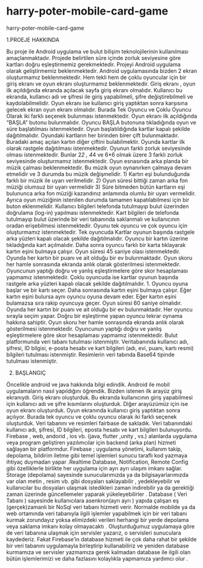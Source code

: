# harry-poter-mobile-card-game
 harry-poter-mobile-card-game
 
 
1.PROEJE HAKKINDA

Bu proje ile Android uygulama ve
bulut bilişim teknolojilerinin
kullanılması amaçlanmaktadır.
Projede belirtilen süre içinde zorluk
seviyesine göre kartları doğru
eşleştirmemiz gerekmektedir.
Projeyi Android uygulama olarak
geliştirmemiz beklenmektedir.
Android uygulamasında bizden 2
ekran oluşturmamız
beklenmektedir. Hem tekli hem de
çoklu oyuncular için bir giriş
ekranı ve oyun ekranı
oluşturmamız beklenmektedir.
Giriş ekranı , oyun ilk açıldığında
ekranda açılacak sayfa giriş ekranı
olmalıdır. Kullanıcı bu ekranda,
kullanıcı adı ve şifresi ile giriş
yapabilmeli, şifre değiştirebilmeli ve
kaydolabilmelidir. Oyun ekranı ise
kullanıcı giriş yaptıktan sonra
karşısına gelecek ekran oyun
ekranı olmalıdır. Burada Tek
Oyuncu ve Çoklu Oyuncu Olarak
iki farklı seçenek bulunması
istenmektedir. Oyun ekranı ilk
açıldığında “BAŞLA” butonu
bulunmalıdır. Oyuncu BAŞLA
butonuna tıkladığında oyun ve süre
başlatılması istenmektedir. Oyun
başlatıldığında kartlar kapalı
şekilde dağıtılmalıdır. Oyundaki
kartların her birinden birer çift
bulunmaktadır. Buradaki amaç
açılan kartın diğer çiftini
bulabilmektir. Oyunda kartlar ilk
olarak rastgele dağıtılması
istenmektedir.
Oyunun farklı zorluk seviyesinde
olması istenmektedir. Bunlar 2*2 ,
4*4 ve 6*6 olmak üzere 3 farklı
zorluk seviyesinde oluşturmamız
istenmektedir.
Oyun esnasında arka planda bir
müzik çalması beklenmektedir. Bu
müzik oyun oynanırken çalmaya
devam etmelidir ve 3 durumda bu
müzik değişmelidir. 1) Kartın eşi
bulunduğunda farklı bir müzik ile
uyarı verilmelidir. 2) Oyun süresi
bittiği zaman arka fon müziği
olumsuz bir uyarı vermelidir 3)
Süre bitmeden bütün kartların eşi
bulununca arka fon müziği
kazandınız anlamında olumlu bir
uyarı vermelidir. Ayrıca oyun
müziğinin istenilen durumda
tamamen kapatılabilmesi için bir
buton eklenmelidir.
Kullanıcı bilgileri telefonda
tutulmayıp bulut üzerinden
doğrulama (log-in) yapılması
istenmektedir. Kart bilgileri de
telefonda tutulmayıp bulut üzerinde
bir veri tabanında saklanmalı ve
kullanıcının oradan erişebilmesi
istenmektedir.
Oyunu tek oyuncu ve çok oyuncu
için oluşturmamız istenmektedir.
Tek oyuncuda Kartlar oyunun
başında rastgele arka yüzleri kapalı
olacak şekilde dağıtılmalıdır.
Oyuncu bir kartın üzerine
tıkladığında kart açılmalıdır. Daha
sonra oyuncu farklı bir karta
tıklayarak kartın eşini bulmaya
çalışır. Oyun süresi 45 saniye olası
istenmektedir. Oyunda her kartın
bir puanı ve ait olduğu bir ev
bulunmaktadır. Oyun skoru her
hamle sonrasında ekranda anlık
olarak gösterilmesi istenmektedir.
Oyuncunun yaptığı doğru ve yanlış
eşleştirmelere göre skor
hesaplaması yapmamız
istenmektedir.
Çoklu oyuncuda ise kartlar oyunun
başında rastgele arka yüzleri kapalı
olacak şekilde dağıtılmalıdır. 1.
Oyuncu oyuna başlar ve bir kartı
seçer. Daha sonrasında kartın eşini
bulmaya çalışır. Eğer kartın eşini
bulursa aynı oyuncu oyuna devam
eder. Eğer kartın eşini bulamazsa
sıra rakip oyuncuya geçer. Oyun
süresi 60 saniye olmalıdır. Oyunda
her kartın bir puanı ve ait olduğu
bir ev bulunmaktadır. Her oyuncu
sırayla seçim yapar. Doğru bir
eşleştirme yapan oyuncu tekrar
oynama hakkına sahiptir. Oyun
skoru her hamle sonrasında
ekranda anlık olarak gösterilmesi
istenmektedir. Oyuncunun yaptığı
doğru ve yanlış eşleştirmelere göre
skor hesaplaması yapmamız
istenmektedir.
Bulut platformunda veri tabanı
tutulması istenmiştir.
Veritabanında kullanıcı adı, şifresi,
ID bilgisi, e-posta hesabı ve kart
bilgileri (adı, evi, puanı, kartı
resmi) bilgileri tutulması
istenmiştir. Resimlerin veri tabında
Base64 tipinde tutulması
istenmiştir.


2. BAŞLANGIÇ

Öncelikle android ve java hakkında
bilgi edindik. Android ile mobil
uygulamaların nasıl yapıldığını
öğrendik.
Bizden istenen ilk arayüz giriş
ekranıydı. Giriş ekranı oluşturduk.
Bu ekranda kullanıcının giriş
yapabilmesi için kullanıcı adı ve
şifre kısımlarını oluşturduk. Diğer
arayüzümüz için ise oyun ekranı
oluşturduk. Oyun ekranında
kullanıcı giriş yaptıktan sonra
açılıyor. Burada tek oyuncu ve
çoklu oyuncu olarak iki farklı
seçenek oluşturduk.
 Veri tabanını ve resimleri fairbase
de sakladık. Veri tabanındaki
kullanıcı adı, şifresi, ID bilgileri, eposta hesabı ve kart bilgileri
bulunuyordu. Firebase , web,
andorid , ios vb. (java, flutter ,unity
, vs.) alanlarda uygulama veya
program geliştiren yazılımcılar için
backend (arka plan) hizmeti
sağlayan bir platformdur. Firebase
; uygulama yönetimi, kullanım
takip, depolama, bildirim iletme
gibi temel işlemleri sunucu taraflı
kod yazmaya ihtiyaç duymadan
yapar .Realtime Database,
Notification, Remote Config gibi
özelliklerle birlikte her uygulama
için ayrı ayrı ulaşım imkanı sağlar.
Storage (depolama) sayesinde
sunucularımızda ya da
bilgisayarlarımızda var olan metin
, resim vb. gibi dosyaları
saklayabilir , yedekleyebilir ve
kullanıcılar bu dosyaları ulaşmak
istedikleri zaman indirebilir ya da
gerektiği zaman üzerinde
güncellemeler yaparak
yükeleyebilirler . Database ( Veri
Tabanı ) sayesinde kullanıcılara
asenkron(ayrı ayrı ) yapıda çalışan
eş (gerçek)zamanlı bir NoSql veri
tabanı hizmeti verir. Normalde
mobilde ya da web ortamında veri
tabanıyla ilgili işlemler yapabilmek
için bir veri tabanı kurmak
zorundayız yoksa elimizdeki verileri
herhangi bir yerde depolama veya
saklama imkanı kolay olmayacaktı .
Oluşturduğumuz uygulamaya göre
de veri tabanına ulaşmak için
servisler yazarız, o servisleri
sunuculara kaydederiz. Fakat
Firebase’in database hizmeti ile
çok daha rahat bir şekilde bir veri
tabanını uygulamayla birleştirip
kullanabiliriz ve yeniden database
kurmamıza ve servisler yazmamıza
gerek kalmadan database ile ilgili
olan bütün işlemlerimizi ve daha
fazlasını kolaylıkla yapmamıza
yardımcı olur .
